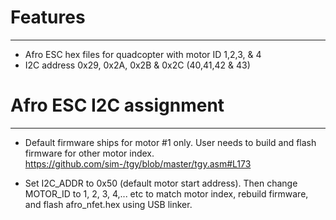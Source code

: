 # Features
--------
- Afro ESC hex files for quadcopter with motor ID 1,2,3, & 4
- I2C address 0x29, 0x2A, 0x2B & 0x2C (40,41,42 & 43)

# Afro ESC I2C assignment
--------

- Default firmware ships for motor #1 only. User needs to build and flash firmware for other motor index. https://github.com/sim-/tgy/blob/master/tgy.asm#L173

- Set I2C_ADDR to 0x50 (default motor start address). Then change MOTOR_ID to 1, 2, 3, 4,... etc to match motor index, rebuild firmware, and flash afro_nfet.hex using USB linker.